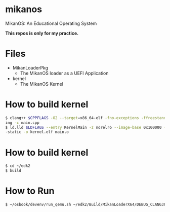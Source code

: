 # mikanos
MikanOS: An Educational Operating System

**This repos is only for my practice.**

# Files

- MikanLoaderPkg
    - The MikanOS loader as a UEFI Application
- kernel
    - The MikanOS Kernel

# How to build kernel

```sh
$ clang++ $CPPFLAGS -O2 --target=x86_64-elf -fno-exceptions -ffreestand
ing -c main.cpp
$ ld.lld $LDFLAGS --entry KernelMain -z norelro --image-base 0x100000 -
-static -o kernel.elf main.o
```

# How to build kernel

```sh
$ cd ~/edk2
$ build
```

# How to Run

```sh
$ ~/osbook/devenv/run_qemu.sh ~/edk2/Build/MikanLoaderX64/DEBUG_CLANG38/X64/Loader.efi ~/workspace/mikanos/kernel/kernel.elf
```
